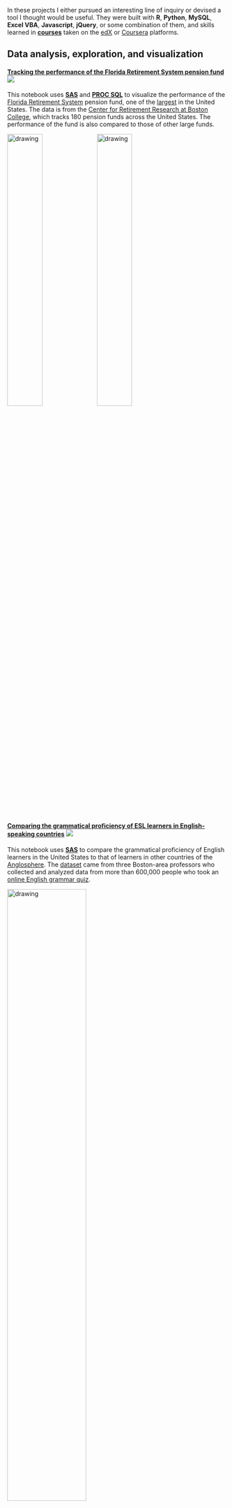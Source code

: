 In these projects I either pursued an interesting line of inquiry or devised a tool I thought would be useful. They were built with **R**, **Python**, **MySQL**, **Excel VBA**, **Javascript**, **jQuery**, or some combination of them, and skills learned in [**courses**](https://carlosror.github.io/course_index) taken on the [edX](https://github.com/carlosror/course_index) or [Coursera](https://github.com/carlosror/course_index) platforms.

## Data analysis, exploration, and visualization

#### [Tracking the performance of the Florida Retirement System pension fund](https://carlosror.github.io/pension_plans/) [<img src="github_icon.png">](https://github.com/carlosror/pension_plans)

  This notebook uses **[SAS](https://www.sas.com/en_us/software/university-edition.html)**  and [**PROC SQL**](https://support.sas.com/resources/papers/proceedings/proceedings/sugi27/p191-27.pdf) to visualize the performance of the [Florida Retirement System](https://www.myfrs.com/) pension fund, one of the [largest](https://en.wikipedia.org/wiki/State_Board_of_Administration_of_Florida) in the United States. The data is from the [Center for Retirement Research at Boston College](https://publicplansdata.org/about/our-research/), which tracks 180 pension funds across the United States. The performance of the fund is also compared to those of other large funds.

<a href="https://carlosror.github.io/pension_plans/" ><img src="docs_images/pension_plans_1.png" alt="drawing" height = "40%" width = "40%" /></a>
<a href="https://carlosror.github.io/pension_plans/" ><img src="docs_images/pension_plans_2.png" alt="drawing" height = "40%" width = "40%" /></a>

#### [Comparing the grammatical proficiency of ESL learners in English-speaking countries](https://carlosror.github.io/grammar_learning/) [<img src="github_icon.png">](https://github.com/carlosror/grammar_learning)

  This notebook uses **[SAS](https://www.sas.com/en_us/software/university-edition.html)**  to compare 
the grammatical proficiency of English learners in the United States to that of learners in other 
countries of the [Anglosphere](https://en.wikipedia.org/wiki/Anglosphere). The [dataset](https://osf.io/pyb8s/) came from 
three Boston-area professors who collected and analyzed data from more than 600,000 people who took 
an [online English grammar quiz](http://web.archive.org/web/20180217125721/http://archive.gameswithwords.org/WhichEnglish/).

<a href="https://carlosror.github.io/grammar_learning/" ><img src="docs_images/grammar_learning_2.PNG" alt="drawing" height = "60%" width = "60%" /></a>

#### [Interactive visualization of performance of Puerto Rican high schools in 2013-2014](https://carlosgg.shinyapps.io/tasas-graduaciones-pr/) [<img src="github_icon.png">](https://github.com/carlosror/tasas-graduaciones)

  Interactive visualization of the graduation rates of all public high schools in Puerto Rico, across regions, districts, and cities, using **R** and **Shiny server**.

<a href="https://carlosgg.shinyapps.io/tasas-graduaciones-pr/" ><img src="docs_images/regiones.PNG" alt="drawing" height = "70%" width = "70%" /></a>

---
  
#### [Interactive visualization of 5 years of University of Puerto Rico admissions data](https://carlosgg.shinyapps.io/admisiones-upr/) [<img src="github_icon.png">](https://github.com/carlosror/upr-admisiones)

  An interactive web app created using ~69,000 records from Puerto Rico's Open Data Portal, corresponding to students admitted to the UPR campuses over a 5-year period, using **R** and **Shiny server**. The app helps educators and future applicants visualize the qualifications of students admitted to a given UPR campus in a given year. The app also illustrates the most popular majors among male and female students, as well as the most selective ones overall. In addition, the most frequent high schools of provenance of those admitted to a campus and the top performing schools in Puerto Rico are also graphed.
  
<a href="https://carlosgg.shinyapps.io/admisiones-upr/" ><img src="docs_images/admisiones_1.png" alt="drawing" height = "30%" width = "30%" /></a>
<a href="https://carlosgg.shinyapps.io/admisiones-upr/" ><img src="docs_images/admisiones_2.png" alt="drawing" height = "30%" width = "30%" /></a>

---

#### [Orange County Real Estate Sales By Zipcode](https://public.tableau.com/profile/carlos4371#!/vizhome/Orange_County_Real_Estate_Sales_2019/HomesSold)

**Tableau** visualization of Orlando real estate sales by zipcode, using data provided by the [Orlando Regional Realtor Association](https://www.orlandorealtors.org/marketreports).

<a href="https://public.tableau.com/profile/carlos4371#!/vizhome/Orange_County_Real_Estate_Sales_2019/HomesSold" ><img src="docs_images/Orange_County_zipcodes_real_estate_1.PNG" alt="drawing" height = "45%" width = "45%" /></a>
<a href="https://public.tableau.com/profile/carlos4371#!/vizhome/Orange_County_Real_Estate_Sales_2019/AvgSalesPrice" ><img src="docs_images/Orange_County_zipcodes_real_estate_2.PNG" alt="drawing" height = "45%" width = "45%" /></a>

---
  
#### [Analysis of 2016 California ballot measures](https://carlosror.github.io/CA_elections_2016/) [<img src="github_icon.png">](https://github.com/carlosror/CA_elections_2016)

  This is the final project for [Python for Data Journalists: Analyzing Money in Politics](http://journalismcourses.org/course/view.php?id=52), a course offered by the 
[Knight Center for Journalism in the Americas](https://knightcenter.utexas.edu/). The 
project summarizes and plots the sources and amount of funding received by the various ballot measures from 
the November 8, 2016 election in California, as well as the voting results, using **Python**, **Jupyter**, **pandas**, **numpy**, and **matplotlib**.

<a href="https://carlosror.github.io/CA_elections_2016/" ><img src="docs_images/california_ballots.png" alt="drawing" height = "60%" width = "60%" /></a>

 ---

#### [Los Angeles County salaries dashboard (2013-2015, 300,000 records)](https://carlosgg.shinyapps.io/la-county-salaries-dashboard/) [<img src="github_icon.png">](https://github.com/carlosror/la_county_salaries_dashboard)

  Heatmaps and boxplots dashboard for an [L.A. County employee salaries dataset](https://data.lacounty.gov/Operations/LA-County-Employee-Salaries/8rdv-6nb6) that includes employees’ salaries and benefits for the years 2013-2015, using **R**, the **rbokeh** package, and **Shiny server**.

<a href="https://carlosgg.shinyapps.io/la-county-salaries-dashboard/" ><img src="docs_images/la_county_heatmap.PNG" alt="drawing" height = "40%" width = "40%" /></a>
<a href="https://carlosgg.shinyapps.io/la-county-salaries-dashboard/" ><img src="docs_images/la_county_boxplot.png" alt="drawing" height = "50%" width = "50%" /></a>

---
  
#### [Exploring the 1980 MLB season with MySQL and R](https://carlosror.github.io/baseball_mysql/) [<img src="github_icon.png">](https://github.com/carlosror/baseball_mysql)

  A whimsical look at the 1980 Major League Baseball season using **MySQL**, **R**, and the 2016 [Lahman database](http://www.seanlahman.com/baseball-archive/statistics/), which has baseball data going back to *1871*. In 1980, baseball was a *big* deal.

<a href="https://carlosror.github.io/baseball_mysql/" ><img src="docs_images/baseball_treemap.png" alt="drawing" height = "60%" width = "60%" /></a>

---

#### [Majors, salaries, and genders](https://carlosror.github.io/majors_genders_salaries/) [<img src="github_icon.png">](https://github.com/carlosror/majors_genders_salaries)

  A visualization of the median salaries of recent graduates of about 170 majors, and the degree of women's participation in each major, using **Python**, **Jupyter**, **pandas**, **numpy**, and **matplotlib**.
  
<a href="https://carlosror.github.io/majors_genders_salaries/" ><img src="docs_images/majors_barplot.png" alt="drawing" height = "70%" width = "70%" /></a>

---

#### [Who shops Black Friday sales on Thanksgiving Day?](https://carlosror.github.io/Thanksgiving) [<img src="github_icon.png">](https://github.com/carlosror/Thanksgiving)

  An exploration and visualization of who shops the Black Friday sales on Thanksgiving Day, using **Python**, **Jupyter**, **pandas**, **numpy**, and **matplotlib**.

<a href="https://carlosror.github.io/Thanksgiving" ><img src="docs_images/thanksgiving_1.PNG" alt="drawing" height = "35%" width = "35%" /></a>
<a href="https://carlosror.github.io/Thanksgiving" ><img src="docs_images/thanksgiving_2.PNG" alt="drawing" height = "35%" width = "35%" /></a>

---
  
#### [Lookup tables and pivot tables in spreadsheets (and R)](https://carlosror.github.io/excel_notebook/) [<img src="github_icon.png">](https://github.com/carlosror/excel_notebook)

  What lookup functions and pivot tables in spreadsheets can do for us and their equivalents in R, using **R notebook**, **Excel**, **MySQL (RMySQL)**, and **XAMPP**.

<a href="https://carlosror.github.io/excel_notebook/" ><img src="docs_images/excel_notebook2.png" alt="drawing" height = "35%" width = "35%" /></a>
<a href="https://carlosror.github.io/excel_notebook/" ><img src="docs_images/excel_notebook.PNG" alt="drawing" height = "40%" width = "40%" /></a>

---

#### [Exploring Africans' views on China using Excel VBA](https://carlosror.github.io/afrobarometer_china//) [<img src="github_icon.png">](https://github.com/carlosror/afrobarometer_china)

  Using [Afrobarometer's](http://www.afrobarometer.org/) 2016 poll [data](http://afrobarometer.org/data/merged-round-6-data-36-countries-2016) and **Excel VBA** to gain some insight into Africans' view on China.

<a href="https://carlosror.github.io/afrobarometer_china/" ><img src="docs_images/africa_1.png" alt="drawing" height = "40%" width = "40%" /></a>
<a href="https://carlosror.github.io/afrobarometer_china/" ><img src="docs_images/africa_2.png" alt="drawing" height = "45%" width = "45%" /></a>

---

#### [Exploring the rising costs of the Affordable Care Act’s insurance premiums in Florida](https://carlosror.github.io/healthcare_obamacare_costs/) [<img src="github_icon.png">](https://github.com/carlosror/healthcare_obamacare_costs)

  Used **Microsoft SQL Server**, **Power BI**, and **R** to explore and visualize insurance premium data from 2014 to 2019 downloaded from Healthcare.gov's [data website](https://data.healthcare.gov/). A **SQL Server** was set up and **Transact SQL** queries were run against it to extract the relevant data, which was then visualized using **Power BI** and **R**.
  
<a href="https://carlosror.github.io/healthcare_obamacare_costs/" ><img src="docs_images/query_4.PNG" alt="drawing" height = "40%" width = "40%" /></a>
<a href="https://carlosror.github.io/healthcare_obamacare_costs/" ><img src="docs_images/query_2_result_PowerBI.PNG" alt="drawing" height = "50%" width = "50%" /></a>
<a href="https://carlosror.github.io/healthcare_obamacare_costs/" ><img src="docs_images/query_4_result_PowerBI.PNG" alt="drawing" height = "90%" width = "90%" /></a>

### Crime maps

  These interactive maps plot police activity within a given radius of a location. The user can specify types of incidents, days of week, and times of day to refine results. Each of them also displays density maps, faceted bar plots, and contingency tables. They were put together using using **R** and **Shiny server**, while the data was pre-processed using **Python**.

- [Orlando police calls map (2009-2015, 3 million records)](https://carlosgg.shinyapps.io/orlando-police-calls-map/) [<img src="github_icon.png">](https://github.com/carlosror/orlando_police_calls)
- [Puerto Rico crime map (2012-2015, 220,000 records)](https://carlosgg.shinyapps.io/mapa-crimen-pr/) [<img src="github_icon.png">](https://github.com/carlosror/puerto_rico_crime)
- [Los Angeles crime map (2004-2015, 2 million records)](https://carlosgg.shinyapps.io/la-crimes-map/) [<img src="github_icon.png">](https://github.com/carlosror/la_crimes)
- [Chicago crime map (2001-2016, 14 million records)](https://carlosgg.shinyapps.io/chicago-crimes-map/) [<img src="github_icon.png">](https://github.com/carlosror/chicago_crimes)
- [San Francisco crime map (2003-2016, 2 million records)](https://carlosgg.shinyapps.io/sf-crime-map/) [<img src="github_icon.png">](https://github.com/carlosror/sf_crime)

<a href="https://carlosgg.shinyapps.io/sf-crime-map/" ><img src="docs_images/crime_map_2.PNG" alt="drawing" height = "37.5%" width = "37.5%" /></a>
<a href="https://carlosgg.shinyapps.io/sf-crime-map/" ><img src="docs_images/crime_map_1.png" alt="drawing" height = "30%" width = "30%" /></a>
<br>
<a href="https://carlosgg.shinyapps.io/sf-crime-map/" ><img src="docs_images/crime_map_3.png" alt="drawing" height = "70%" width = "70%" /></a>
<br>
<a href="https://carlosgg.shinyapps.io/sf-crime-map/" ><img src="docs_images/crime_map_4.PNG" alt="drawing" height = "70%" width = "70%" /></a>

---

#### [Video game sales by year, platform, genre, and region](https://public.tableau.com/profile/carlos4371#!/vizhome/Video_games_sales/Yearlysalesbyplatform)

**Tableau** visualization of [this Kaggle dataset](https://www.kaggle.com/gregorut/videogamesales) that includes video game sales of some 16,000 video released between the 1980's and 2016.

<a href="https://public.tableau.com/profile/carlos4371#!/vizhome/Video_games_sales/Yearlysalesbyplatform" ><img src="docs_images/tableau_1.PNG" alt="drawing" height = "90%" width = "90%" /></a>
<br>
<a href="https://public.tableau.com/profile/carlos4371#!/vizhome/Video_games_sales/2000sRegionalSales" ><img src="docs_images/tableau_2.PNG" alt="drawing" height = "45%" width = "45%" /></a>
<a href="https://public.tableau.com/profile/carlos4371#!/vizhome/Video_games_sales/Genresandratings" ><img src="docs_images/tableau_3.PNG" alt="drawing" height = "45%" width = "45%" /></a>

---

## Data pre-processing

#### [Pre-processing of police calls data](https://carlosror.github.io/orlando_police_calls_munging) [<img src="github_icon.png">](https://github.com/carlosror/orlando_police_calls_munging)

This notebook describes the pre-processing, using **R notebook**, applied to a dataset that would eventually be used in the [Orlando police calls map](https://carlosgg.shinyapps.io/orlando-police-calls-map/).

---

## Statistical inference

  These statistical inference projects were done using **R notebook**.

#### [Inference on a population mean](https://carlosror.github.io/stat-inf-means/) [<img src="github_icon.png">](https://github.com/carlosror/stat-inf-means)

  An **R notebook** that infers the true average number of hours worked by Americans, based on the 2016 [General Social Survey](http://gss.norc.org/).
  
#### [Inference on a population proportion](https://carlosror.github.io/stat-inf-proportions/) [<img src="github_icon.png">](https://github.com/carlosror/stat-inf-proportions)

  An **R notebook** that infers the true proportion of Americans working full time, based on the 2016 [General Social Survey](http://gss.norc.org/).
  
#### [Inference on the difference in population means](https://carlosror.github.io/stat-inf-comparing-two-means/) [<img src="github_icon.png">](https://github.com/carlosror/stat-inf-proportions)

  An **R notebook** that infers the true difference in mean self-ranking between two populations: Americans who voted for Mitt Romney in the 2012 presidential elections, and those who voted for Barack Obama.
  
#### [Inference on the difference in population proportions](https://carlosror.github.io/stat-inf-comparing-two-proportions/) [<img src="github_icon.png">](https://github.com/carlosror/stat-inf-comparing-two-proportions)

  An **R notebook** that makes inferences about the true difference in proportion of gun ownership between two populations: Americans who don’t live within a 1-mile radius of an area they fear, and Americans who do.
  
<a href="https://carlosror.github.io/stat-inf-proportions/" ><img src="docs_images/inference_1.png" alt="drawing" height = "45%" width = "45%" /></a>
<a href="https://carlosror.github.io/stat-inf-proportions/" ><img src="docs_images/inference_3.png" alt="drawing" height = "45%" width = "45%" /></a>

---

## Machine learning

#### [Notebook: Predicting the performance of Prosper loans using logistic regression](https://carlosror.github.io/prosper_loans/) [<img src="github_icon.png">](https://github.com/carlosror/prosper_loans)

  Devising a strategy to invest in [Prosper](https://www.prosper.com/) loans using logistic regression, **R notebook**, and the **caret** and **ROCR** packages.

<a href="https://carlosror.github.io/prosper_loans/" ><img src="docs_images/loans_1.PNG" alt="drawing" height = "30%" width = "30%" /></a>
<a href="https://carlosror.github.io/prosper_loans/" ><img src="docs_images/loans_2.png" alt="drawing" height = "60%" width = "60%" /></a>

---
  
#### [Notebook: Predicting thyroid diagnoses with decision trees using R notebook and the rpart package](https://carlosror.github.io/thyroid/) [<img src="github_icon.png">](https://github.com/carlosror/thyroid)

<a href="https://carlosror.github.io/thyroid/" ><img src="docs_images/thyroid_1.png" alt="drawing" height = "50%" width = "50%" /></a>

---

#### [Notebook: Predicting the severity of mammography assessments with decision trees using R notebook and the rpart package](https://carlosror.github.io/mammography/) [<img src="github_icon.png">](https://github.com/carlosror/mammography)

---

#### [Notebook: Classification of tweets using SVM](https://carlosror.github.io/twitter_svm/) [<img src="github_icon.png">](https://github.com/carlosror/twitter_svm)

  Visualizing and classifying tweets using Support Vector Machines via **R notebook** and the **tm**, **SnowballC**, **wordcloud** and **e1071** packages.

<a href="https://carlosror.github.io/twitter_svm/" ><img src="docs_images/twitter_1.PNG" alt="drawing" height = "25%" width = "25%" /></a>
<a href="https://carlosror.github.io/twitter_svm/" ><img src="docs_images/twitter_2.png" alt="drawing" height = "30%" width = "30%" /></a>
<a href="https://carlosror.github.io/twitter_svm/" ><img src="docs_images/twitter_3.png" alt="drawing" height = "30%" width = "30%" /></a>

---

## EE

#### [PLL design tool](http://pll3rdorder.appspot.com/) [<img src="github_icon.png">](https://github.com/carlosror/pll3rdorder)

  A colorful 3<sup>rd</sup>-order PLL design tool in Python/Javascript. Computes loop filter
components’ values, plots open- and closed-loop responses and output-referred noise
plots, computes RMS phase and frequency errors and jitter, plots time response, and
computes various lock times. Plots and tabulates extensive results to web page or, alternatively,
generates complete Excel report for download and further computations. The app is
available in Simplified Chinese as well. [体验一下吧](http://pll3rdorder.appspot.com/zw). The app is hosted on **Google App Engine**. In the backend, the app uses **Python** and the modules **numpy**, **xlrd**, and **xlwt**, and the **Jinja2** templating engine. In the front end, it uses the **HTML5** stack: **HTML**, **CSS**, and **Javascript**, plus **Google Charts**.

<a href="http://pll3rdorder.appspot.com/" ><img src="docs_images/pll_1.png" alt="drawing" height = "38%" width = "38%" /></a>
<a href="http://pll3rdorder.appspot.com/" ><img src="docs_images/pll_3.png" alt="drawing" height = "30%" width = "30%" /></a>
<a href="http://pll3rdorder.appspot.com/" ><img src="docs_images/pll_4.png" alt="drawing" height = "30%" width = "30%" /></a>

---

#### [Smith Chart impedance matching tool](http://thesmithchart.appspot.com)

  A vibrant Smith chart impedance matching tool hosted on **Google App Engine** and using **jQuery** and **HTML Canvas** that aids
designers to match a given impedance Z<sub>L</sub> at a given frequency to a given characteristic
impedance Z<sub>o</sub>. Computes equivalent input impedance and reflection coefficient
amplitude and phase and plots on the Smith Chart. Can use Z, Y, or ZY Smith charts.

<a href="http://thesmithchart.appspot.com" ><img src="docs_images/smithchart.PNG" alt="drawing" height = "90%" width = "90%" /></a>
